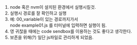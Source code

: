 1. node 혹은 nvm이 설치된 환경에서 실행시킬것.
2. 실행시 경로를 잘 확인하고 실행
3. 예: 00_variable이 있는 경로까지가서  
   node example01.js 를 터미널에 입력하면 실행이 됨.
4. 영 귀찮을 때에는 code sendbox를 이용하는 것도 좋다고 생각한다.
5. 보존을 위해(?) 일단 js파일로 관리하게 되었음.
